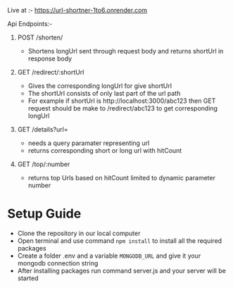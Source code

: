 Live at :- https://url-shortner-1to6.onrender.com

Api Endpoints:-

1. POST /shorten/
   - Shortens longUrl sent through request body and returns shortUrl in response body

2. GET /redirect/:shortUrl
   - Gives the corresponding longUrl for give shortUrl
   - The shortUrl consists of only last part of the url path
   - For example if shortUrl is http://localhost:3000/abc123 then GET request should be make to /redirect/abc123 to get corresponding longUrl

3. GET /details?url=<url>
   - needs a query paramater representing url
   - returns corresponding short or long url with hitCount

4. GET /top/:number
   - returns top Urls based on hitCount limited to dynamic parameter number


# Setup Guide

- Clone the repository in our local computer
- Open terminal and use command `npm install` to install all the required packages
- Create a folder .env and a variable `MONGODB_URL` and give it your mongodb connection string
- After installing packages run command server.js and your server will be started

